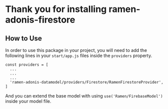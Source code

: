 # Thank you for installing ramen-adonis-firestore

## How to Use
In order to use this package in your project, you will need to add the following lines in your `start/app.js` files inside the `providers` property.
```
const providers = [
  ...
  ...
  ...
  'ramen-adonis-datamodel/providers/Firestore/RamenFirestoreProvider',
]
```

And you can extend the base model with using `use('Ramen/FirebaseModel')` inside your model file.